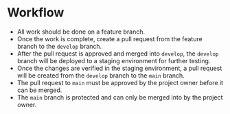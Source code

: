 # Workflow

- All work should be done on a feature branch.
- Once the work is complete, create a pull request from the feature branch to the `develop` branch.
- After the pull request is approved and merged into `develop`, the `develop` branch will be deployed to a staging environment for further testing.
- Once the changes are verified in the staging environment, a pull request will be created from the `develop` branch to the `main` branch.
- The pull request to `main` must be approved by the project owner before it can be merged.
- The `main` branch is protected and can only be merged into by the project owner.
